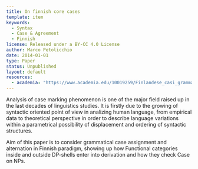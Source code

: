```yaml
---
title: On finnish core cases 
template: item
keywords: 
  - Syntax
  - Case & Agreement
  - Finnish
license: Released under a BY-CC 4.0 License
author: Marco Petolicchio
date: 2014-01-01
type: Paper
status: Unpublished
layout: default
resources:
  - academia: "https://www.academia.edu/10019259/Finlandese_casi_grammaticali_core_"
---
```


Analysis of case marking phenomenon is one of the major field raised up in the last decades of linguistics studies. It is firstly due to the growing of syntactic oriented point of view in analizing human language, from empirical data to theoretical perspective in order to describe language variations within a parametrical possibility of displacement and ordering of syntactic structures.

Aim of this paper is to consider grammatical case assignment and alternation in Finnish paradigm, showing up how Functional categories inside and outside DP-shells enter into derivation and how they check Case on NPs.